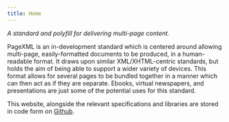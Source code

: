 ```yaml
---
title: Home
---
```


*A standard and polyfill for delivering multi-page content.*


PageXML is an in-development standard which is centered around allowing multi-page, easily-formatted documents to be produced, in a human-readable format. It draws upon similar XML/XHTML-centric standards, but holds the aim of being able to support a wider variety of devices. This format allows for several pages to be bundled together in a manner which can then act as if they are separate. Ebooks, virtual newspapers, and presentations are just some of the potential uses for this standard.

This website, alongside  the relevant specifications and libraries are stored in code form on [Github](http://github.com/isaacrg/pagexml).
